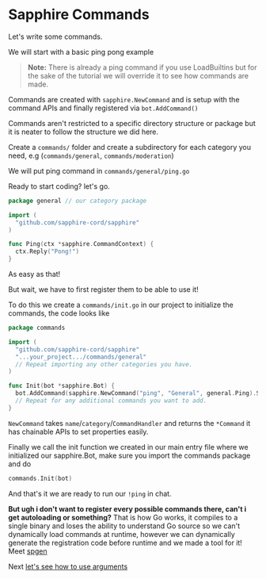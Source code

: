# Sapphire Commands
Let's write some commands.

We will start with a basic ping pong example

> **Note:** There is already a ping command if you use LoadBuiltins but for the sake of the tutorial we will override it to see how commands are made.

Commands are created with `sapphire.NewCommand` and is setup with the command APIs and finally registered via `bot.AddCommand()`

Commands aren't restricted to a specific directory structure or package but it is neater to follow the structure we did here.

Create a `commands/` folder and create a subdirectory for each category you need, e.g (`commands/general`, `commands/moderation`)

We will put ping command in `commands/general/ping.go`

Ready to start coding? let's go.
```go
package general // our category package

import (
  "github.com/sapphire-cord/sapphire"
)

func Ping(ctx *sapphire.CommandContext) {
  ctx.Reply("Pong!")
}
```
As easy as that!

But wait, we have to first register them to be able to use it!

To do this we create a `commands/init.go` in our project to initialize the commands, the code looks like
```go
package commands

import (
  "github.com/sapphire-cord/sapphire"
  "...your_project.../commands/general"
  // Repeat importing any other categories you have.
)

func Init(bot *sapphire.Bot) {
  bot.AddCommand(sapphire.NewCommand("ping", "General", general.Ping).SetDescription("Pong!"))
  // Repeat for any additional commands you want to add.
}
```
`NewCommand` takes `name`/`category`/`CommandHandler` and returns the `*Command` it has chainable APIs to set properties easily.

Finally we call the init function we created in our main entry file where we initialized our sapphire.Bot, make sure you import the commands package and do
```go
commands.Init(bot)
```
And that's it we are ready to run our `!ping` in chat.

**But ugh i don't want to register every possible commands there, can't i get autoloading or something?** That is how Go works, it compiles to a single binary and loses the ability to understand Go source so we can't dynamically load commands at runtime, however we can dynamically generate the registration code before runtime and we made a tool for it! Meet [spgen](SPGen.md)

Next [let's see how to use arguments](Arguments.md)

